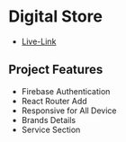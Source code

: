 # Digital Store

- [Live-Link](https://github.com/vitejs/vite-plugin-react/blob/main/packages/plugin-react/README.md)

## Project Features

- Firebase Authentication
- React Router Add
- Responsive for All Device
- Brands Details
- Service Section
